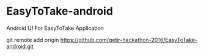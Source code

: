 # EasyToTake-android
Android UI For EasyToTake Application


git remote add origin https://github.com/getir-hackathon-2016/EasyToTake-android.git